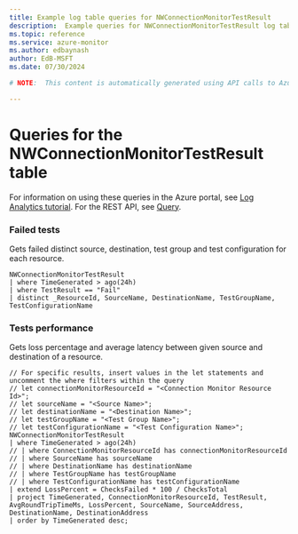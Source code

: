 ```yaml
---
title: Example log table queries for NWConnectionMonitorTestResult
description:  Example queries for NWConnectionMonitorTestResult log table
ms.topic: reference
ms.service: azure-monitor
ms.author: edbaynash
author: EdB-MSFT
ms.date: 07/30/2024

# NOTE:  This content is automatically generated using API calls to Azure. Any edits made on these files will be overwritten in the next run of the script. 

---
```


# Queries for the NWConnectionMonitorTestResult table

For information on using these queries in the Azure portal, see [Log Analytics tutorial](/azure/azure-monitor/logs/log-analytics-tutorial). For the REST API, see [Query](/rest/api/loganalytics/query).


### Failed tests  


Gets failed distinct source, destination, test group and test configuration for each resource.  

```query
NWConnectionMonitorTestResult 
| where TimeGenerated > ago(24h) 
| where TestResult == "Fail"
| distinct _ResourceId, SourceName, DestinationName, TestGroupName, TestConfigurationName
```



### Tests performance  


Gets loss percentage and average latency between given source and destination of a resource.  

```query
// For specific results, insert values in the let statements and uncomment the where filters within the query
// let connectionMonitorResourceId = "<Connection Monitor Resource Id>";
// let sourceName = "<Source Name>";
// let destinationName = "<Destination Name>";
// let testGroupName = "<Test Group Name>";
// let testConfigurationName = "<Test Configuration Name>";
NWConnectionMonitorTestResult 
| where TimeGenerated > ago(24h) 
// | where ConnectionMonitorResourceId has connectionMonitorResourceId
// | where SourceName has sourceName
// | where DestinationName has destinationName
// | where TestGroupName has testGroupName
// | where TestConfigurationName has testConfigurationName
| extend LossPercent = ChecksFailed * 100 / ChecksTotal
| project TimeGenerated, ConnectionMonitorResourceId, TestResult, AvgRoundTripTimeMs, LossPercent, SourceName, SourceAddress, DestinationName, DestinationAddress
| order by TimeGenerated desc;
```

